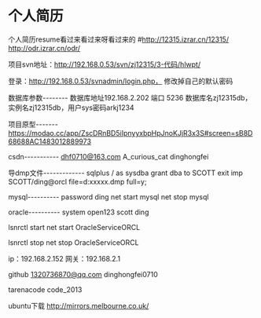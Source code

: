 # 个人简历
个人简历resume看过来看过来呀看过来的
#http://12315.izrar.cn/12315/
http://odr.izrar.cn/odr/

项目svn地址：http://192.168.0.53/svn/zj12315/3-代码/hlwpt/

登录：http://192.168.0.53/svnadmin/login.php， 修改掉自己的默认密码

数据库参数--------
数据库地址192.168.2.202 端口 5236  数据库名zj12315db，实例名zj12315db，用户sys密码arkj1234

项目原型-------
 https://modao.cc/app/ZscDRnBD5iIpnyyxbpHpJnoKJjR3x3S#screen=sB8D68688AC1483012889973


csdn-----------
dhf0710@163.com
A_curious_cat
dinghongfei

导dmp文件-------------
sqlplus / as sysdba
grant dba to SCOTT
exit
imp SCOTT/ding@orcl file=d:xxxxx.dmp full=y;

mysql----------
password  ding
net start mysql
net stop mysql

oracle----------
system open123
scott ding

lsnrctl start
net start OracleServiceORCL

lsnrctl stop
net stop OracleServiceORCL


ip：192.168.2.152
网关：192.168.2.1

github
1320736870@qq.com
dinghongfei0710

tarenacode
code_2013


ubuntu下载
http://mirrors.melbourne.co.uk/
